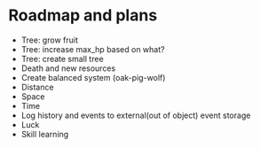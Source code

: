 # Roadmap and plans

* Tree: grow fruit
* Tree: increase max_hp based on what?
* Tree: create small tree
* Death and new resources
* Create balanced system (oak-pig-wolf)
* Distance
* Space
* Time
* Log history and events to external(out of object) event storage
* Luck
* Skill learning
